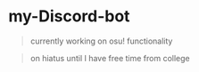 # my-Discord-bot
>currently working on osu! functionality

>on hiatus until I have free time from college
